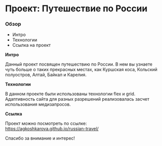 # Проект: Путешествие по России

### Обзор
* Интро
* Технологии
* Ссылка на проект

**Интро**

Данный проект посвящен путешествию по России. В нем вы узнаете чуть больше о таких прекрасных местах, как Куршская коса, Кольский полуостров, Алтай, Байкал и Карелия.

**Технологии**

В данном проекте были использованы технологии flex и grid. Адаптивность сайта для разных разрешений реализовалась засчет использования медизапросов.

**Ссылка**

Проект можно посмотреть по ссылке: https://agkoshkarova.github.io/russian-travel/

Спасибо за внимание и интерес!
